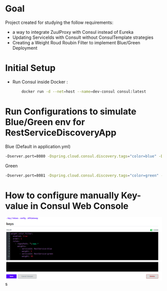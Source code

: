 # Goal
Project created for studying the follow requirements:
 - a way to integrate ZuulProxy with Consul instead of Eureka
 - Updating ServiceIds with Consult without ConsulTemplate strategies
 - Creating a Weight Roud Roubin Filter to implement Blue/Green Deployment

# Initial Setup

  - Run Consul inside Docker :
    ```sh
        docker run -d --net=host --name=dev-consul consul:latest
    ```

# Run Configurations to simulate Blue/Green env for RestServiceDiscoveryApp
Blue (Default in application.yml)
   ```sh
   -Dserver.port=8080 -Dspring.cloud.consul.discovery.tags="color=blue" -Dapp.color=blue
   ```

Green
   ```sh
   -Dserver.port=8081 -Dspring.cloud.consul.discovery.tags="color=green" -Dapp.color=green
   ```


# How to configure manually Key-value in Consul Web Console

![Consul KV Config](https://github.com/augustomarinho/springboot-zuulproxy-consul-serviceDiscovery/blob/master/amzuulproxy/docs/Consul-KV.png)
s